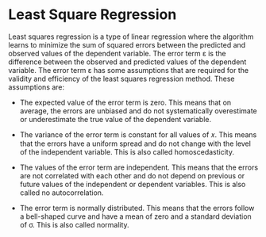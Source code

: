 # Least Square Regression

Least squares regression is a type of linear regression where the algorithm learns to minimize the sum of squared errors between the predicted and observed values of the dependent variable. The error term ε is the difference between the observed and predicted values of the dependent variable. The error term ε has some assumptions that are required for the validity and efficiency of the least squares regression method. These assumptions are:

- The expected value of the error term is zero. This means that on average, the errors are unbiased and do not systematically overestimate or underestimate the true value of the dependent variable.

- The variance of the error term is constant for all values of 𝑥. This means that the errors have a uniform spread and do not change with the level of the independent variable. This is also called homoscedasticity.

- The values of the error term are independent. This means that the errors are not correlated with each other and do not depend on previous or future values of the independent or dependent variables. This is also called no autocorrelation.

- The error term is normally distributed. This means that the errors follow a bell-shaped curve and have a mean of zero and a standard deviation of σ. This is also called normality.

